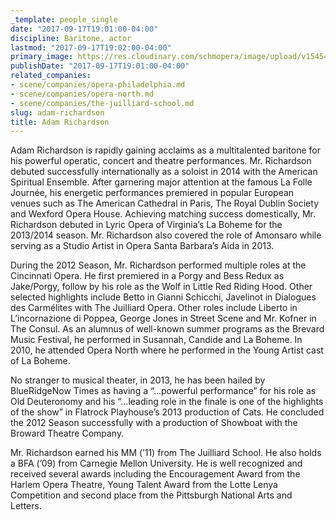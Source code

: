```yaml
---
_template: people_single
date: "2017-09-17T19:01:00-04:00"
discipline: Baritone, actor
lastmod: "2017-09-17T19:02:00-04:00"
primary_image: https://res.cloudinary.com/schmopera/image/upload/v1545409169/media/webhook-uploads/1505689268649/adam-richardson-headshot.jpeg.jpeg
publishDate: "2017-09-17T19:01:00-04:00"
related_companies:
- scene/companies/opera-philadelphia.md
- scene/companies/opera-north.md
- scene/companies/the-juilliard-school.md
slug: adam-richardson
title: Adam Richardson
---
```


Adam Richardson is rapidly gaining acclaims as a multitalented baritone for his powerful operatic, concert and theatre performances. Mr. Richardson debuted successfully internationally as a soloist in 2014 with the American Spiritual Ensemble. After garnering major attention at the famous La Folle Journée, his energetic performances premiered in popular European venues such as The American Cathedral in Paris, The Royal Dublin Society and Wexford Opera House. Achieving matching success domestically, Mr. Richardson debuted in Lyric Opera of Virginia’s La Boheme for the 2013/2014 season. Mr. Richardson also covered the role of Amonsaro while serving as a Studio Artist in Opera Santa Barbara’s Aida in 2013.

During the 2012 Season, Mr. Richardson performed multiple roles at the Cincinnati Opera. He first premiered in a Porgy and Bess Redux as Jake/Porgy, follow by his role as the Wolf in Little Red Riding Hood. Other selected highlights include Betto in Gianni Schicchi, Javelinot in Dialogues des Carmélites with The Juilliard Opera. Other roles include Liberto in L’incornazione di Poppea, George Jones in Street Scene and Mr. Kofner in The Consul. As an alumnus of well-known summer programs as the Brevard Music Festival, he performed in Susannah, Candide and La Boheme. In 2010, he attended Opera North where he performed in the Young Artist cast of La Boheme.

No stranger to musical theater, in 2013, he has been hailed by BlueRidgeNow Times as having a “…powerful performance” for his role as Old Deuteronomy and his “…leading role in the finale is one of the highlights of the show” in Flatrock Playhouse’s 2013 production of Cats. He concluded the 2012 Season successfully with a production of Showboat with the Broward Theatre Company.

Mr. Richardson earned his MM (’11) from The Juilliard School. He also holds a BFA (’09) from Carnegie Mellon University. He is well recognized and received several awards including the Encouragement Award from the Harlem Opera Theatre, Young Talent Award from the Lotte Lenya Competition and second place from the Pittsburgh National Arts and Letters.
